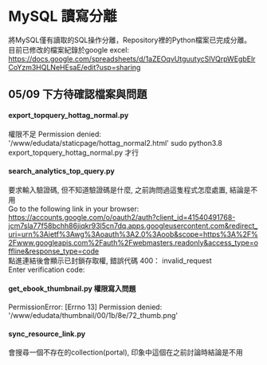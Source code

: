 # MySQL 讀寫分離

將MySQL僅有讀取的SQL操作分離，Repository裡的Python檔案已完成分離。  
目前已修改的檔案紀錄於google excel:  
https://docs.google.com/spreadsheets/d/1aZEOqvUtguutycSlVQrpWEgbElrCoYzm3HQLNeHEsaE/edit?usp=sharing  

## 05/09 下方待確認檔案與問題

#### export_topquery_hottag_normal.py  
權限不足	Permission denied: '/www/edudata/staticpage/hottag_normal2.html'	sudo python3.8 export_topquery_hottag_normal.py 才行  

#### search_analytics_top_query.py  
要求輸入驗證碼, 但不知道驗證碼是什麼, 之前詢問過這隻程式怎麼處置, 結論是不用  
Go to the following link in your browser:  
https://accounts.google.com/o/oauth2/auth?client_id=41540491768-jcm7sla77f58bchh86jiqkr93l5cn7dq.apps.googleusercontent.com&redirect_uri=urn%3Aietf%3Awg%3Aoauth%3A2.0%3Aoob&scope=https%3A%2F%2Fwww.googleapis.com%2Fauth%2Fwebmasters.readonly&access_type=offline&response_type=code  
點進連結後會顯示已封鎖存取權, 錯誤代碼 400： invalid_request  
Enter verification code:  

#### get_ebook_thumbnail.py	權限寫入問題	
PermissionError: [Errno 13] Permission denied: '/www/edudata/thumbnail/00/1b/8e/72_thumb.png'  

#### sync_resource_link.py	
會搜尋一個不存在的collection(portal),	印象中這個在之前討論時結論是不用  
